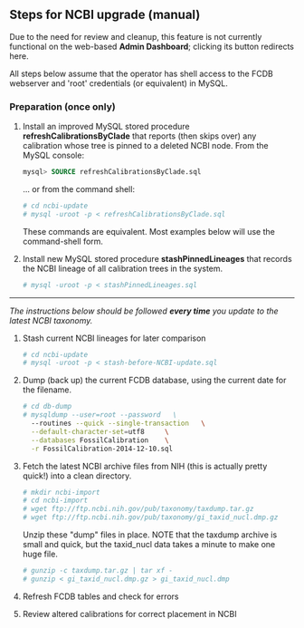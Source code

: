 ## Steps for NCBI upgrade (manual)

Due to the need for review and cleanup, this feature is not currently functional
on the web-based **Admin Dashboard**; clicking its button redirects here.

All steps below assume that the operator has shell access to the FCDB webserver
and 'root' credentials (or equivalent) in MySQL.


### Preparation (once only)

1. Install an improved MySQL stored procedure **refreshCalibrationsByClade** that
   reports (then skips over) any calibration whose tree is pinned to a deleted
   NCBI node. From the MySQL console:
   ```sql
   mysql> SOURCE refreshCalibrationsByClade.sql
   ```
   ... or from the command shell:
   ```sh
   # cd ncbi-update
   # mysql -uroot -p < refreshCalibrationsByClade.sql
   ```
   These commands are equivalent. Most examples below will use the command-shell
   form.
   
2. Install new MySQL stored procedure **stashPinnedLineages** that records the
   NCBI lineage of all calibration trees in the system.
   ```sh
   # mysql -uroot -p < stashPinnedLineages.sql
   ```

-----

_The instructions below should be followed **every time** you update to the latest NCBI taxonomy._

1. Stash current NCBI lineages for later comparison
   ```sh
   # cd ncbi-update
   # mysql -uroot -p < stash-before-NCBI-update.sql
   ```

2. Dump (back up) the current FCDB database, using the current date for the
   filename.
   ```sh
   # cd db-dump
   # mysqldump --user=root --password   \
     --routines --quick --single-transaction   \
     --default-character-set=utf8     \
     --databases FossilCalibration    \
     -r FossilCalibration-2014-12-10.sql
   ```

3. Fetch the latest NCBI archive files from NIH (this is actually pretty
   quick!) into a clean directory.
   ```sh
   # mkdir ncbi-import
   # cd ncbi-import
   # wget ftp://ftp.ncbi.nih.gov/pub/taxonomy/taxdump.tar.gz
   # wget ftp://ftp.ncbi.nih.gov/pub/taxonomy/gi_taxid_nucl.dmp.gz
   ```
   Unzip these "dump" files in place. NOTE that the taxdump archive is small
   and quick, but the taxid_nucl data takes a minute to make one huge file.
   ```sh
   # gunzip -c taxdump.tar.gz | tar xf - 
   # gunzip < gi_taxid_nucl.dmp.gz > gi_taxid_nucl.dmp 
   ```

4. Refresh FCDB tables and check for errors


5. Review altered calibrations for correct placement in NCBI

